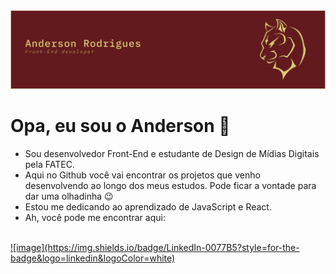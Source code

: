<img src="img/Group%203.png">

# Opa, eu sou o Anderson 👋

- Sou desenvolvedor Front-End e estudante de Design de Mídias Digitais pela FATEC.
- Aqui no Github você vai encontrar os projetos que venho desenvolvendo ao longo dos meus estudos. Pode ficar a vontade para dar uma olhadinha 😉
-  Estou me dedicando ao aprendizado de JavaScript e React.
-  Ah, você pode me encontrar aqui:
  <br>
<a href="https://www.linkedin.com/in/anderson-rodriguesdev/" target="_blank"> ![image](https://img.shields.io/badge/LinkedIn-0077B5?style=for-the-badge&logo=linkedin&logoColor=white)</a>
